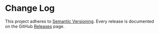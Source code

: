 Change Log
======

This project adheres to [Semantic Versioning](http://semver.org/).
Every release is documented on the GitHub [Releases](https://github.com/stremann/dompro/releases) page.
